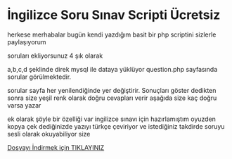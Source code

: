 # İngilizce Soru Sınav Scripti Ücretsiz

herkese merhabalar bugün kendi yazdığım basit bir php scriptini sizlerle paylaşıyorum 

soruları ekliyorsunuz 4 şık olarak 

a,b,c,d şeklinde  direk mysql ile dataya yüklüyor  question.php  sayfasında sorular görülmektedir.

sorular sayfa her yenilendiğinde yer değiştirir.  Sonuçları göster dedikten sonra size yeşil renk olarak doğru cevapları verir aşağıda size kaç doğru varsa yazar

ek olarak şöyle bir özelliği var ingilizce sınavı için hazırlamıştım oyuzden kopya çek dediğinizde yazıyı türkçe çeviriyor  ve istediğiniz takdirde soruyu sesli olarak okuyabiliyor size

<a href="https://volking.com.tr/sorular/volkingbotsoruscripti.zip" target="_blank">Dosyayı İndirmek için TIKLAYINIZ</a>
